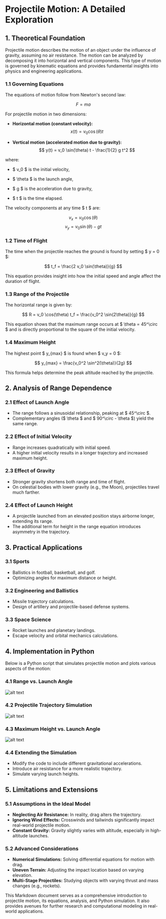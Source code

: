 # Projectile Motion: A Detailed Exploration

## 1. Theoretical Foundation

Projectile motion describes the motion of an object under the influence of gravity, assuming no air resistance. The motion can be analyzed by decomposing it into horizontal and vertical components. This type of motion is governed by kinematic equations and provides fundamental insights into physics and engineering applications.

### 1.1 Governing Equations
The equations of motion follow from Newton's second law:

$$ F = ma $$

For projectile motion in two dimensions:

- **Horizontal motion (constant velocity):**
  $$ x(t) = v_0 \cos(\theta) t $$
  
- **Vertical motion (accelerated motion due to gravity):**
  $$ y(t) = v_0 \sin(\theta) t - \frac{1}{2} g t^2 $$
  
where:

- $ v_0 $ is the initial velocity,

- $ \theta $ is the launch angle,

- $ g $ is the acceleration due to gravity,

- $ t $ is the time elapsed.

The velocity components at any time $ t $ are:

$$ v_x = v_0 \cos(\theta) $$
$$ v_y = v_0 \sin(\theta) - g t $$

### 1.2 Time of Flight
The time when the projectile reaches the ground is found by setting $ y = 0 $:

$$ t_f = \frac{2 v_0 \sin(\theta)}{g} $$

This equation provides insight into how the initial speed and angle affect the duration of flight.

### 1.3 Range of the Projectile
The horizontal range is given by:

$$ R = v_0 \cos(\theta) t_f = \frac{v_0^2 \sin(2\theta)}{g} $$

This equation shows that the maximum range occurs at $ \theta = 45^\circ $ and is directly proportional to the square of the initial velocity.

### 1.4 Maximum Height
The highest point $ y_{max} $ is found when $ v_y = 0 $:

$$ y_{max} = \frac{v_0^2 \sin^2(\theta)}{2g} $$

This formula helps determine the peak altitude reached by the projectile.

## 2. Analysis of Range Dependence

### 2.1 Effect of Launch Angle
- The range follows a sinusoidal relationship, peaking at $ 45^\circ $.
- Complementary angles ($ \theta $ and $ 90^\circ - \theta $) yield the same range.

### 2.2 Effect of Initial Velocity
- Range increases quadratically with initial speed.
- A higher initial velocity results in a longer trajectory and increased maximum height.

### 2.3 Effect of Gravity
- Stronger gravity shortens both range and time of flight.
- On celestial bodies with lower gravity (e.g., the Moon), projectiles travel much farther.

### 2.4 Effect of Launch Height
- A projectile launched from an elevated position stays airborne longer, extending its range.
- The additional term for height in the range equation introduces asymmetry in the trajectory.

## 3. Practical Applications

### 3.1 Sports
- Ballistics in football, basketball, and golf.
- Optimizing angles for maximum distance or height.

### 3.2 Engineering and Ballistics
- Missile trajectory calculations.
- Design of artillery and projectile-based defense systems.

### 3.3 Space Science
- Rocket launches and planetary landings.
- Escape velocity and orbital mechanics calculations.

## 4. Implementation in Python

Below is a Python script that simulates projectile motion and plots various aspects of the motion:

### 4.1 Range vs. Launch Angle
![alt text](image-10.png)

### 4.2 Projectile Trajectory Simulation
![alt text](image-11.png)

### 4.3 Maximum Height vs. Launch Angle
![alt text](image-12.png)

### 4.4 Extending the Simulation
- Modify the code to include different gravitational accelerations.
- Introduce air resistance for a more realistic trajectory.
- Simulate varying launch heights.

## 5. Limitations and Extensions

### 5.1 Assumptions in the Ideal Model
- **Neglecting Air Resistance:** In reality, drag alters the trajectory.
- **Ignoring Wind Effects:** Crosswinds and tailwinds significantly impact real-world projectile motion.
- **Constant Gravity:** Gravity slightly varies with altitude, especially in high-altitude launches.

### 5.2 Advanced Considerations
- **Numerical Simulations:** Solving differential equations for motion with drag.
- **Uneven Terrain:** Adjusting the impact location based on varying elevation.
- **Multi-Stage Projectiles:** Studying objects with varying thrust and mass changes (e.g., rockets).

This Markdown document serves as a comprehensive introduction to projectile motion, its equations, analysis, and Python simulation. It also provides avenues for further research and computational modeling in real-world applications.
